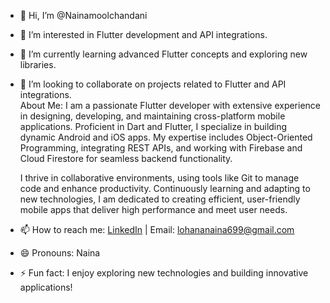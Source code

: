 - 👋 Hi, I’m @Nainamoolchandani
- 👀 I’m interested in Flutter development and API integrations.
- 🌱 I’m currently learning advanced Flutter concepts and exploring new libraries.
- 💞️ I’m looking to collaborate on projects related to Flutter and API integrations.  
  About Me: I am a passionate Flutter developer with extensive experience in designing, developing, and maintaining cross-platform mobile applications. Proficient in Dart and Flutter, I specialize in building dynamic Android and iOS apps. My expertise includes Object-Oriented Programming, integrating REST APIs, and working with Firebase and Cloud Firestore for seamless backend functionality.

  I thrive in collaborative environments, using tools like Git to manage code and enhance productivity. Continuously learning and adapting to new technologies, I am dedicated to creating efficient, user-friendly mobile apps that deliver high performance and meet user needs.
- 📫 How to reach me: [LinkedIn](https://www.linkedin.com/in/naina-lohana-473512192/) | Email: lohananaina699@gmail.com
- 😄 Pronouns: Naina
- ⚡ Fun fact: I enjoy exploring new technologies and building innovative applications!
